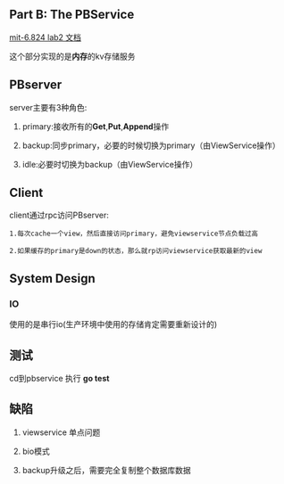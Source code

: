 ## Part B: The PBService

[mit-6.824 lab2 文档](http://nil.csail.mit.edu/6.824/2015/labs/lab-2.html)

这个部分实现的是**内存**的kv存储服务

## PBserver
server主要有3种角色:

1. primary:接收所有的**Get**,**Put**,**Append**操作
    
2. backup:同步primary，必要的时候切换为primary（由ViewService操作）
    
3. idle:必要时切换为backup（由ViewService操作）
    
## Client
client通过rpc访问PBserver:

    1.每次cache一个view，然后直接访问primary，避免viewservice节点负载过高
    
    2.如果缓存的primary是down的状态，那么就rp访问viewservice获取最新的view
    
## System Design
### IO
使用的是串行io(生产环境中使用的存储肯定需要重新设计的)

## 测试
cd到pbservice 执行 **go test**
    
## 缺陷
1. viewservice 单点问题

2. bio模式

3. backup升级之后，需要完全复制整个数据库数据

